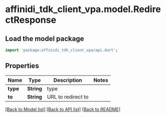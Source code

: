 # affinidi_tdk_client_vpa.model.RedirectResponse

## Load the model package

```dart
import 'package:affinidi_tdk_client_vpa/api.dart';
```

## Properties

| Name     | Type       | Description        | Notes |
| -------- | ---------- | ------------------ | ----- |
| **type** | **String** | type               |
| **to**   | **String** | URL to redirect to |

[[Back to Model list]](../README.md#documentation-for-models) [[Back to API list]](../README.md#documentation-for-api-endpoints) [[Back to README]](../README.md)
